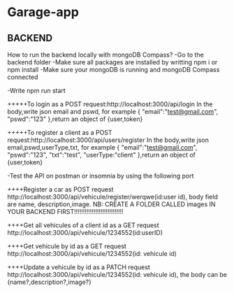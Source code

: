 # Garage-app

## BACKEND

How to run the backend locally with mongoDB Compass?
-Go to the backend folder
-Make sure all packages are installed by writting npm i or npm install
-Make sure your mongoDB is running and mongoDB Compass connected

-Write npm run start

+++++To login as a POST request:http://localhost:3000/api/login
In the body,write json email and pswd, for example
{
"email":"test@gmail.com",
"pswd":"123"
},return an object of {user,token}

+++++To register a client as a POST request:http://localhost:3000/api/users/register
In the body,write json email,pswd,userType,txt, for example
{
"email":"test@gmail.com",
"pswd":"123",
"txt":"test",
"userType:"client"
},return an object of {user,token}

-Test the API on postman or insomnia by using the following port

++++Register a car as POST request
http://localhost:3000/api/vehicule/register/werqwe(id:user id), body field are name, description,image. NB: CREATE A FOLDER CALLED images IN YOUR BACKEND FIRST!!!!!!!!!!!!!!!!!!!!!!!!!!!!

++++Get all vehicules of a client id as a GET request
http://localhost:3000/api/vehicule/1234552(id:userID)

++++Get vehicule by id as a GET request
http://localhost:3000/api/vehicule/1234552(id: vehicule id)

++++Update a vehicule by id as a PATCH request
http://localhost:3000/api/vehicule/1234552(id: vehicule id), the body can be {name?,description?,image?}

